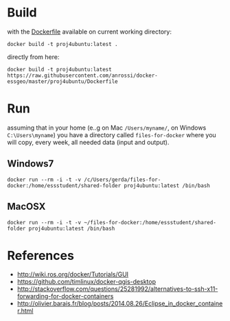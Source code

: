 # Build

with the [Dockerfile](Dockerfile) available on current working directory:

```
docker build -t proj4ubuntu:latest .
```

directly from here:

```
docker build -t proj4ubuntu:latest https://raw.githubusercontent.com/anrossi/docker-essgeo/master/proj4ubuntu/Dockerfile
```

# Run

assuming that in your home  (e..g on Mac ```/Users/myname/```, on Windows ```C:\Users\myname```) you have a directory called ```files-for-docker``` where you will copy, every week, all needed data (input and output).

## Windows7

```
docker run --rm -i -t -v /c/Users/gerda/files-for-docker:/home/essstudent/shared-folder proj4ubuntu:latest /bin/bash

```

## MacOSX

```
docker run --rm -i -t -v ~/files-for-docker:/home/essstudent/shared-folder proj4ubuntu:latest /bin/bash
```

# References

* http://wiki.ros.org/docker/Tutorials/GUI
* https://github.com/timlinux/docker-qgis-desktop
* http://stackoverflow.com/questions/25281992/alternatives-to-ssh-x11-forwarding-for-docker-containers
* http://olivier.barais.fr/blog/posts/2014.08.26/Eclipse_in_docker_container.html

